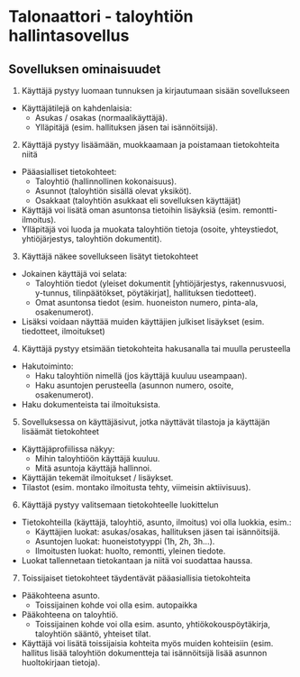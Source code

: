 # Talonaattori - taloyhtiön hallintasovellus

## Sovelluksen ominaisuudet

1. Käyttäjä pystyy luomaan tunnuksen ja kirjautumaan sisään sovellukseen
* Käyttäjätilejä on kahdenlaisia:
    * Asukas / osakas (normaalikäyttäjä).
    * Ylläpitäjä (esim. hallituksen jäsen tai isännöitsijä).

2. Käyttäjä pystyy lisäämään, muokkaamaan ja poistamaan tietokohteita niitä
* Pääasialliset tietokohteet:
    * Taloyhtiö (hallinnollinen kokonaisuus).
    * Asunnot (taloyhtiön sisällä olevat yksiköt).
    * Osakkaat (taloyhtiön asukkaat eli sovelluksen käyttäjät)
* Käyttäjä voi lisätä oman asuntonsa tietoihin lisäyksiä (esim. remontti-ilmoitus).
* Ylläpitäjä voi luoda ja muokata taloyhtiön tietoja (osoite, yhteystiedot, yhtiöjärjestys, taloyhtiön dokumentit).

3. Käyttäjä näkee sovellukseen lisätyt tietokohteet
* Jokainen käyttäjä voi selata:
    * Taloyhtiön tiedot (yleiset dokumentit [yhtiöjärjestys, rakennusvuosi, y-tunnus, tilinpäätökset, pöytäkirjat], hallituksen tiedotteet).
    * Omat asuntonsa tiedot (esim. huoneiston numero, pinta-ala, osakenumerot).
* Lisäksi voidaan näyttää muiden käyttäjien julkiset lisäykset (esim. tiedotteet, ilmoitukset)

4. Käyttäjä pystyy etsimään tietokohteita hakusanalla tai muulla perusteella
* Hakutoiminto:
    * Haku taloyhtiön nimellä (jos käyttäjä kuuluu useampaan).
    * Haku asuntojen perusteella (asunnon numero, osoite, osakenumerot).
* Haku dokumenteista tai ilmoituksista.

5. Sovelluksessa on käyttäjäsivut, jotka näyttävät tilastoja ja käyttäjän lisäämät tietokohteet
* Käyttäjäprofiilissa näkyy:
    * Mihin taloyhtiöön käyttäjä kuuluu.
    * Mitä asuntoja käyttäjä hallinnoi.
* Käyttäjän tekemät ilmoitukset / lisäykset.
* Tilastot (esim. montako ilmoitusta tehty, viimeisin aktiivisuus).

6. Käyttäjä pystyy valitsemaan tietokohteelle luokittelun
* Tietokohteilla (käyttäjä, taloyhtiö, asunto, ilmoitus) voi olla luokkia, esim.:
    * Käyttäjien luokat: asukas/osakas, hallituksen jäsen tai isännöitsijä.
    * Asuntojen luokat: huoneistotyyppi (1h, 2h, 3h…).
    * Ilmoitusten luokat: huolto, remontti, yleinen tiedote.
* Luokat tallennetaan tietokantaan ja niitä voi suodattaa haussa.

7. Toissijaiset tietokohteet täydentävät pääasiallisia tietokohteita
* Pääkohteena asunto.
    * Toissijainen kohde voi olla esim. autopaikka
* Pääkohteena on taloyhtiö.
    * Toissijainen kohde voi olla esim. asunto, yhtiökokouspöytäkirja, taloyhtiön sääntö, yhteiset tilat.
* Käyttäjä voi lisätä toissijaisia kohteita myös muiden kohteisiin (esim. hallitus lisää taloyhtiön dokumentteja tai isännöitsijä lisää asunnon huoltokirjaan tietoja).

